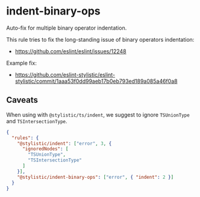 # indent-binary-ops

Auto-fix for multiple binary operator indentation.

This rule tries to fix the long-standing issue of binary operators indentation:
- https://github.com/eslint/eslint/issues/12248

Example fix:
- https://github.com/eslint-stylistic/eslint-stylistic/commit/1aaa53f0dd99aeb17b0eb793ed189a085a46f0a8

## Caveats

When using with `@stylistic/ts/indent`, we suggest to ignore `TSUnionType` and `TSIntersectionType`.

```json
{
  "rules": {
    "@stylistic/indent": ["error", 3, {
      "ignoredNodes": [
        "TSUnionType",
        "TSIntersectionType"
      ]
    }],
    "@stylistic/indent-binary-ops": ["error", { "indent": 2 }]
  }
}
```
